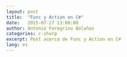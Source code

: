 ```yaml
---
layout: post
title:  "Func y Action en C#"
date:   2015-07-27 13:00:00
author: Antonio Feregrino Bolaños
categories: c-sharp
excerpt: Post acerca de Func y Action en C#
lang: es
---
```

